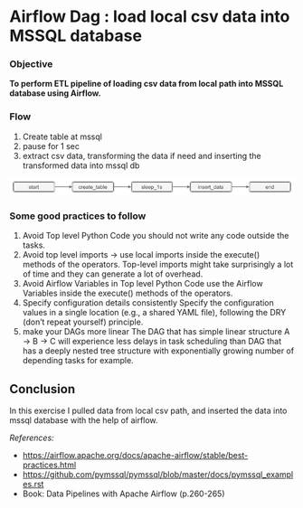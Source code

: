 # Airflow Dag : load local csv data into MSSQL database

### Objective
__To perform ETL pipeline of loading csv data from local path into MSSQL database using Airflow.__

### Flow
1. Create table at mssql
2. pause for 1 sec 
3. extract csv data, transforming the data if need and inserting the transformed data into mssql db

![](https://github.com/chanchanngann/airflow_local_to_mssql/blob/master/images/01_flow.png)


### Some good practices to follow

1. Avoid Top level Python Code
   you should not write any code outside the tasks. 
2. Avoid top level imports -> use local imports inside the execute() methods of the operators.
   Top-level imports might take surprisingly a lot of time and they can generate a lot of overhead.
3. Avoid Airflow Variables in Top level Python Code
   use the Airflow Variables inside the execute() methods of the operators.
4. Specify configuration details consistently
   Specify the configuration values in a single location (e.g., a shared YAML file), following the DRY (don’t repeat yourself) principle.
5. make your DAGs more linear 
   The DAG that has simple linear structure A -> B -> C will experience less delays in task scheduling than 
   DAG that has a deeply nested tree structure with exponentially growing number of depending tasks for example. 

## Conclusion

In this exercise I pulled data from local csv path, and inserted the data into mssql database with the help of airflow.

*References:*
- https://airflow.apache.org/docs/apache-airflow/stable/best-practices.html
- https://github.com/pymssql/pymssql/blob/master/docs/pymssql_examples.rst
- Book: Data Pipelines with Apache Airflow (p.260-265)
